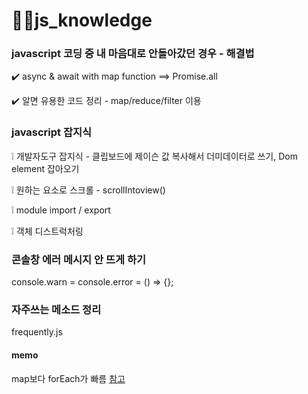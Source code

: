 # 🧞‍♂️js_knowledge

### javascript 코딩 중 내 마음대로 안돌아갔던 경우 - 해결법

✔️ async & await with map function ==> Promise.all 

✔️ 알면 유용한 코드 정리 - map/reduce/filter 이용

### javascript 잡지식

❕ 개발자도구 잡지식 - 클립보드에 제이슨 값 복사해서 더미데이터로 쓰기, Dom element 잡아오기

❕ 원하는 요소로 스크롤 - scrollIntoview()

❕ module import / export

❕ 객체 디스트럭처링

### 콘솔창 에러 메시지 안 뜨게 하기
console.warn = console.error = () => {};

### 자주쓰는 메소드 정리
frequently.js

#### memo
map보다 forEach가 빠름
[참고](https://pewww.tistory.com/12)
